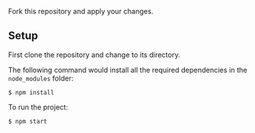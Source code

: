 Fork this repository and apply your changes.


## Setup
First clone the repository and change to its directory.

The following command would install all the required dependencies in the ```node_modules``` folder:
```
$ npm install
```

To run the project:
```
$ npm start
```

